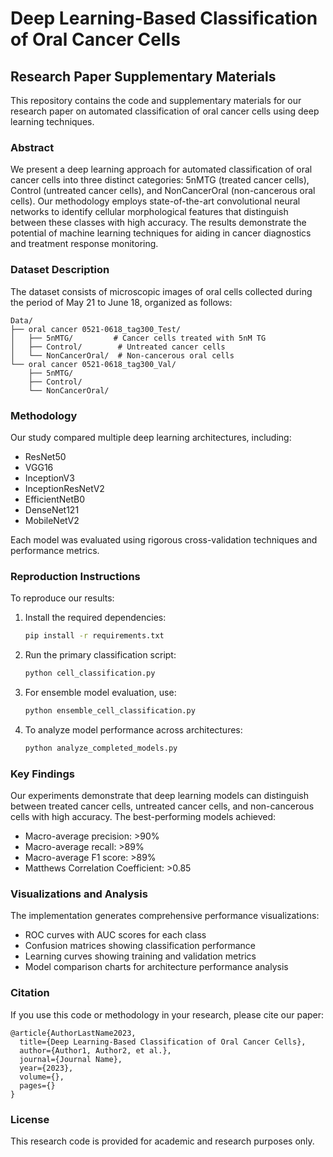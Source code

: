 # Deep Learning-Based Classification of Oral Cancer Cells

## Research Paper Supplementary Materials

This repository contains the code and supplementary materials for our research paper on automated classification of oral cancer cells using deep learning techniques.

### Abstract

We present a deep learning approach for automated classification of oral cancer cells into three distinct categories: 5nMTG (treated cancer cells), Control (untreated cancer cells), and NonCancerOral (non-cancerous oral cells). Our methodology employs state-of-the-art convolutional neural networks to identify cellular morphological features that distinguish between these classes with high accuracy. The results demonstrate the potential of machine learning techniques for aiding in cancer diagnostics and treatment response monitoring.

### Dataset Description

The dataset consists of microscopic images of oral cells collected during the period of May 21 to June 18, organized as follows:

```
Data/
├── oral cancer 0521-0618_tag300_Test/
│   ├── 5nMTG/         # Cancer cells treated with 5nM TG
│   ├── Control/        # Untreated cancer cells
│   └── NonCancerOral/  # Non-cancerous oral cells
└── oral cancer 0521-0618_tag300_Val/
    ├── 5nMTG/
    ├── Control/
    └── NonCancerOral/
```

### Methodology

Our study compared multiple deep learning architectures, including:

- ResNet50
- VGG16
- InceptionV3
- InceptionResNetV2
- EfficientNetB0
- DenseNet121
- MobileNetV2

Each model was evaluated using rigorous cross-validation techniques and performance metrics.

### Reproduction Instructions

To reproduce our results:

1. Install the required dependencies:

   ```bash
   pip install -r requirements.txt
   ```

2. Run the primary classification script:

   ```bash
   python cell_classification.py
   ```

3. For ensemble model evaluation, use:

   ```bash
   python ensemble_cell_classification.py
   ```

4. To analyze model performance across architectures:
   ```bash
   python analyze_completed_models.py
   ```

### Key Findings

Our experiments demonstrate that deep learning models can distinguish between treated cancer cells, untreated cancer cells, and non-cancerous cells with high accuracy. The best-performing models achieved:

- Macro-average precision: >90%
- Macro-average recall: >89%
- Macro-average F1 score: >89%
- Matthews Correlation Coefficient: >0.85

### Visualizations and Analysis

The implementation generates comprehensive performance visualizations:

- ROC curves with AUC scores for each class
- Confusion matrices showing classification performance
- Learning curves showing training and validation metrics
- Model comparison charts for architecture performance analysis

### Citation

If you use this code or methodology in your research, please cite our paper:

```
@article{AuthorLastName2023,
  title={Deep Learning-Based Classification of Oral Cancer Cells},
  author={Author1, Author2, et al.},
  journal={Journal Name},
  year={2023},
  volume={},
  pages={}
}
```

### License

This research code is provided for academic and research purposes only.
